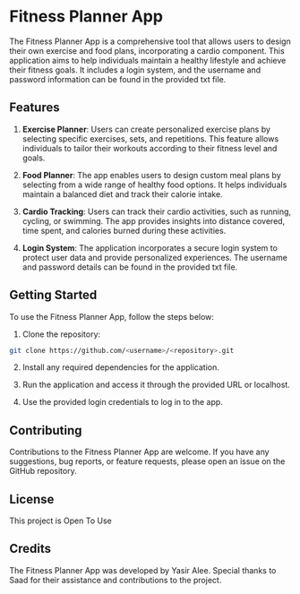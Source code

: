 # Fitness Planner App

The Fitness Planner App is a comprehensive tool that allows users to design their own exercise and food plans, incorporating a cardio component. This application aims to help individuals maintain a healthy lifestyle and achieve their fitness goals. It includes a login system, and the username and password information can be found in the provided txt file.

## Features

1. **Exercise Planner**: Users can create personalized exercise plans by selecting specific exercises, sets, and repetitions. This feature allows individuals to tailor their workouts according to their fitness level and goals.

2. **Food Planner**: The app enables users to design custom meal plans by selecting from a wide range of healthy food options. It helps individuals maintain a balanced diet and track their calorie intake.

3. **Cardio Tracking**: Users can track their cardio activities, such as running, cycling, or swimming. The app provides insights into distance covered, time spent, and calories burned during these activities.

4. **Login System**: The application incorporates a secure login system to protect user data and provide personalized experiences. The username and password details can be found in the provided txt file.

## Getting Started

To use the Fitness Planner App, follow the steps below:

1. Clone the repository:

```bash
git clone https://github.com/<username>/<repository>.git
```

2. Install any required dependencies for the application.

3. Run the application and access it through the provided URL or localhost.

4. Use the provided login credentials to log in to the app.


## Contributing

Contributions to the Fitness Planner App are welcome. If you have any suggestions, bug reports, or feature requests, please open an issue on the GitHub repository.

## License

This project is Open To Use

## Credits

The Fitness Planner App was developed by Yasir Alee. Special thanks to Saad for their assistance and contributions to the project.

